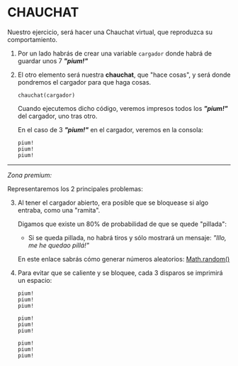 # CHAUCHAT

Nuestro ejercicio, será hacer una Chauchat virtual, que reproduzca su comportamiento.

1. Por un lado habrás de crear una variable `cargador` donde habrá de guardar unos 7 **_"pium!"_**

2. El otro elemento será nuestra **chauchat**, que "hace cosas", y será donde pondremos el cargador para que haga cosas.

    `chauchat(cargador)`

    Cuando ejecutemos dicho código, veremos impresos todos los **_"pium!"_** del cargador, uno tras otro.

    En el caso de 3 **_"pium!"_** en el cargador, veremos en la consola:

    ```
    pium!
    pium!
    pium!
    ```

-------------------------------------------------------------------------------

_Zona premium:_

Representaremos los 2 principales problemas:

3. Al tener el cargador abierto, era posible que se bloquease si algo entraba, como una "ramita".

    Digamos que existe un 80% de probabilidad de que se quede "pillada":

    - Si se queda pillada, no habrá tiros y sólo mostrará un mensaje: _"Illo, me he quedao pillá!"_

    En este enlace sabrás cómo generar números aleatorios: [Math.random()](https://www.w3schools.com/js/js_random.asp)

4. Para evitar que se caliente y se bloquee, cada 3 disparos se imprimirá un espacio:

    ```
    pium!
    pium!
    pium!

    pium!
    pium!
    pium!

    pium!
    pium!
    pium!
    ```

